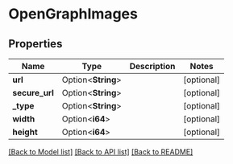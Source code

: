 # OpenGraphImages

## Properties

Name | Type | Description | Notes
------------ | ------------- | ------------- | -------------
**url** | Option<**String**> |  | [optional]
**secure_url** | Option<**String**> |  | [optional]
**_type** | Option<**String**> |  | [optional]
**width** | Option<**i64**> |  | [optional]
**height** | Option<**i64**> |  | [optional]

[[Back to Model list]](../README.md#documentation-for-models) [[Back to API list]](../README.md#documentation-for-api-endpoints) [[Back to README]](../README.md)


